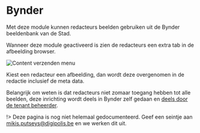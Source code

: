 # Bynder

Met deze module kunnen redacteurs beelden gebruiken uit de Bynder beeldenbank van de Stad.

Wanneer deze module geactiveerd is zien de redacteurs een extra tab in de afbeelding browser.

![Content verzenden menu](.//modules/assets/bynder-module-1.jpg 'De bynder functie in de afbeeldingen browser.')

Kiest een redacteur een afbeelding, dan wordt deze overgenomen in de redactie inclusief de meta data.

Belangrijk om weten is dat redacteurs niet zomaar toegang hebben tot alle beelden, deze inrichting wordt deels in Bynder zelf gedaan en [deels door de tenant beheerder](/redactie/content/inrichten-bynder).

!> Deze pagina is nog niet helemaal gedocumenteerd. Geef een seintje aan <mikis.putseys@digipolis.be> en we werken dit uit.
